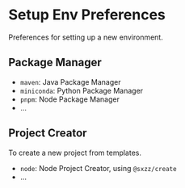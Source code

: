 # Setup Env Preferences

Preferences for setting up a new environment.

## Package Manager

- `maven`: Java Package Manager
- `miniconda`: Python Package Manager
- `pnpm`: Node Package Manager
- ...

## Project Creator

To create a new project from templates.

- `node`: Node Project Creator, using `@sxzz/create`
- ...
